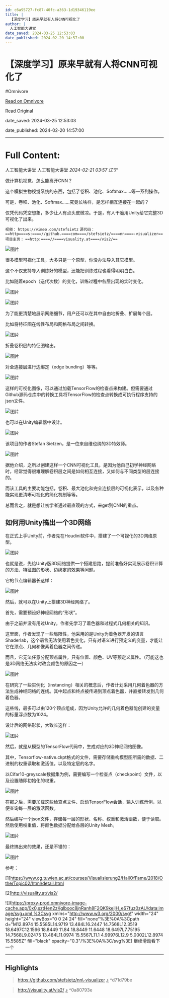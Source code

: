```yaml
---
id: c6a95727-fc87-40fc-a363-1d19346119ee
title: |
  【深度学习】原来早就有人将CNN可视化了
author: |
  人工智能大讲堂
date_saved: 2024-03-25 12:53:03
date_published: 2024-02-20 14:57:00
---
```


# 【深度学习】原来早就有人将CNN可视化了
#Omnivore

[Read on Omnivore](https://omnivore.app/me/https-mp-weixin-qq-com-s-k-tq-bvyb-7-fsy-yop-9-d-03-ew-q-18e768784ab)

[Read Original](https://mp.weixin.qq.com/s/KTqBVYB7Fsy_Yop9D03ewQ)

date_saved: 2024-03-25 12:53:03

date_published: 2024-02-20 14:57:00

--- 

# Full Content: 

 人工智能大讲堂  人工智能大讲堂 _2024-02-21 03:57_ _辽宁_ 

做计算机视觉，怎么能离开CNN？  

这个模拟生物视觉系统的东西，包括了卷积、池化、Softmax……等一系列操作。

可是，卷积、池化、Softmax……究竟长啥样，是怎样相互连接在一起的？

仅凭代码凭空想象，多少让人有点头皮微凉。于是，有人干脆用Unity给它完整3D可视化了出来。

`视频：` `https://vimeo.com/stefsietz` `源代码：` `==http====s:====//github.====com====/stefsietz/====nn====-visualizer==` `项目主页：` `==http:====//====visuality.at====/vis2/==`

![图片](https://proxy-prod.omnivore-image-cache.app/0x0,s0gO1B1wGk1Hu1HHw_3ZOYc7ndNL8hEtEbghYxtSBnaY/https://mmbiz.qpic.cn/mmbiz_gif/5fknb41ib9qGlE67p6qrcZb2WBKcvvnoh33VqyYIA8JGCsgT8R7fHA2FA1DvibGH6VB8mznIykunashiaw9jgkibSw/640?wx_fmt=gif&wxfrom=13&wx_lazy=1&tp=wxpic)

很多模型可视化工具，大多只是一个原型，你没办法导入其它模型。  

这个不仅支持导入训练好的模型，还能把训练过程也看得明明白白。

比如随着epoch（迭代次数）的变化，训练过程中各层出现的实时变化。

![图片](https://proxy-prod.omnivore-image-cache.app/0x0,svYj9hHTcqbGxphfub8iEetiWc6thzm7a8Mygz_x5uA8/https://mmbiz.qpic.cn/mmbiz_gif/5fknb41ib9qGlE67p6qrcZb2WBKcvvnohwiamzZwO36xvEjg0RcJutPWNxUwoicBksiasgaVducMJ5DRs1S2J9ZTPw/640?wx_fmt=gif&wxfrom=13&wx_lazy=1&tp=wxpic)

![图片](https://proxy-prod.omnivore-image-cache.app/0x0,stQklBxhP8CFoCrUavTGhSgFAomE2N_SEK2zp7_2_1RA/https://mmbiz.qpic.cn/mmbiz_gif/5fknb41ib9qGlE67p6qrcZb2WBKcvvnohibf8lU5eZ3TSkTfcstOLQvR2MgQVpebDsmTD6d8ADg84iaY2kGicpdEdA/640?wx_fmt=gif&wxfrom=5&wx_lazy=1&tp=wxpic)

为了能更清楚地展示网络细节，用户还可以在其中自由地折叠、扩展每个层。

比如将特征图在线性布局和网格布局之间转换。

![图片](https://proxy-prod.omnivore-image-cache.app/0x0,sD45yw4SoQUkPNg47mfPKiAS0i0udXOF42rtnZS7PPIU/https://mmbiz.qpic.cn/mmbiz_gif/5fknb41ib9qGlE67p6qrcZb2WBKcvvnohMvQrHG2e0yopIp9ia46W38coqEia3cfzrTtNDVILMbvrkTonmx2npXJg/640?wx_fmt=gif&wxfrom=5&wx_lazy=1&tp=wxpic)

折叠卷积层的特征图输出。

![图片](https://proxy-prod.omnivore-image-cache.app/0x0,sfkUiYbCdBUHBT60N_pI-h-QAwyt4Wg-1zXcv8trahho/https://mmbiz.qpic.cn/mmbiz_gif/5fknb41ib9qGlE67p6qrcZb2WBKcvvnohuxLS0EZHlgoz2JngS9yXt9meeLicFOPMicWekyQhu6jzOPhuAYDJYOrw/640?wx_fmt=gif&wxfrom=5&wx_lazy=1&tp=wxpic)

对全连接层进行边绑定（edge bunding）等等。

![图片](https://proxy-prod.omnivore-image-cache.app/0x0,s85HOoR1NILehm85DiN_5hvgNO2QOhdFSLrKceSz8RwQ/https://mmbiz.qpic.cn/mmbiz_gif/5fknb41ib9qGlE67p6qrcZb2WBKcvvnohwzWW4dymYNiajOicGXdAjLDGQh0VUOaTBGare1avePnCYel63JbAlQOw/640?wx_fmt=gif&wxfrom=5&wx_lazy=1&tp=wxpic)

这样的可视化图像，可以通过加载TensorFlow的检查点来构建。但需要通过Github源码仓库中的转换工具将TensorFlow的检查点转换成可执行程序支持的json文件。

![图片](https://proxy-prod.omnivore-image-cache.app/0x0,su7an5nSeDd-SuKGNxwd_xhUY2X2CcLftCaQWIgwiiwU/https://mmbiz.qpic.cn/sz_mmbiz_png/gWS53OdTR9TZFa4JSibkTlprLtib8v4jPpQ9xiaIWVaX0SfbQ6pFWnA5rODiaogTejQoRBPC2ySr78MB2Iic3xSzryA/640?wx_fmt=png&from=appmsg)

也可以在Unity编辑器中设计。

![图片](https://proxy-prod.omnivore-image-cache.app/0x0,stY6rhDxcrIbm8Pzd81w4ivqj87WapC9h9z5X46sWtWc/https://mmbiz.qpic.cn/sz_mmbiz_png/gWS53OdTR9TZFa4JSibkTlprLtib8v4jPpaFzicyQdME3iaKLFGsebMJQZq9WILa3VsEsNRtcHJmDjhMd2ehQNibmeQ/640?wx_fmt=png&from=appmsg)

该项目的作者Stefan Sietzen，是一位来自维也纳的3D特效师。

![图片](https://proxy-prod.omnivore-image-cache.app/0x0,ssmkND4WOCuj3AkKQ_HWUiOFswGBe3Kl6TpNAwVT3s08/https://mmbiz.qpic.cn/mmbiz_png/5fknb41ib9qGlE67p6qrcZb2WBKcvvnoh3BZavnkAMxw5C4bZVuvZUV2vegdiaQhV6HkW0pqLr3IJagWCez2Qr0g/640?wx_fmt=png&wxfrom=5&wx_lazy=1&wx_co=1&tp=wxpic)  

据他介绍，之所以创建这样一个CNN可视化工具，是因为他自己初学神经网络时，经常觉得很难理解卷积层之间是如何相互连接，又如何与不同类型的层连接的。

而该工具的主要功能包括，卷积、最大池化和完全连接层的可视化表示，以及各种能实现更清晰可视化的简化机制等等。

总而言之，就是想让初学者通过最直观的方式，来get到CNN的重点。

## 如何用Unity搞出一个3D网络

在正式上手Unity前，作者先在Houdini软件中，搭建了一个可视化的3D网络原型。

![图片](https://proxy-prod.omnivore-image-cache.app/0x0,sbGs-aL1LVf1_TZxuK8QsQght9JkBJTVBpamYr8F7ei8/https://mmbiz.qpic.cn/sz_mmbiz_jpg/gWS53OdTR9TZFa4JSibkTlprLtib8v4jPp9ta2xR6lmogvPWgcDJQicFh9ZdsGCUjX2qh83SOTepPd0cdzAbluuUw/640?wx_fmt=jpeg&from=appmsg)

也就是说，先给Unity版3D网络提供一个搭建思路，提前准备好实现展示卷积计算的方法、特征图的形状、边绑定的效果等问题。  

它的节点编辑器长这样：

![图片](https://proxy-prod.omnivore-image-cache.app/0x0,s7RLvHLc1c9EwLkjAXcafGgTjFsUMoICxoUZ6CWHU1tc/https://mmbiz.qpic.cn/sz_mmbiz_jpg/gWS53OdTR9TZFa4JSibkTlprLtib8v4jPpeGVK1h2ibnPZIIPH10xQdo9KzXGlG3xiaibCcgFncsM8Sburg162kA1gw/640?wx_fmt=jpeg&from=appmsg)

然后，就可以在Unity上搭建3D神经网络了。

首先，需要预设好神经网络的“形状”。

由于之前并没有用过Unity，作者先学习了着色器和过程式几何相关的知识。

这里面，作者发现了一些局限性，他采用的是Unity为着色器开发的语言Shaderlab，这个语言无法使用着色变化，只有对语义进行预定义的变量，才能让它在顶点、几何和像素着色器之间传递。

而且，它无法任意分配顶点属性，只有位置、颜色、UV等预定义属性。（可能这也是3D网络无法实时改变颜色的原因之一）

![图片](https://proxy-prod.omnivore-image-cache.app/0x0,sjBk70FLa-8GF_neUBJ3pWJzH_abkPVOqslM4HUYiZiI/https://mmbiz.qpic.cn/sz_mmbiz_png/gWS53OdTR9TZFa4JSibkTlprLtib8v4jPpy3JHLeibme5dhiafvMJWKHtybXbM5RxxpCBoEeiavy3v61WUoNibLORlTg/640?wx_fmt=png&from=appmsg)

在研究了一些实例化（instancing）相关的概念后，作者计划采用几何着色器的方法生成神经网络的连线。其中起点和终点被传递到顶点着色器，并直接转发到几何着色器。

这些线，最多可以由120个顶点组成，因为Unity允许的几何着色器能创建的变量的标量浮点数为1024。

设计后的网络形状，大致长这样：

![图片](https://proxy-prod.omnivore-image-cache.app/0x0,sqCOT_Z4o12BOdriNTiSKmlIA9jupIJlxVaMkNLORwSE/https://mmbiz.qpic.cn/sz_mmbiz_jpg/gWS53OdTR9TZFa4JSibkTlprLtib8v4jPpdClHrwKF5gNI0axtyZvZzS3INm7cibiaGHkAcKAzaqgb46r8J3f3D2bA/640?wx_fmt=jpeg&from=appmsg)

然后，就是从模型的TensorFlow代码中，生成对应的3D神经网络图像。

其中，Tensorflow-native.ckpt格式的文件，需要存储重构模型图所需的数据、二进制的权重读取和激活值，以及特定层的名字。

以Cifar10-greyscale数据集为例，需要编写一个检查点（checkpoint）文件，以及设置随即初始化的权重。

![图片](https://proxy-prod.omnivore-image-cache.app/0x0,szZFqJgRxxX7CjjWxtHSfyTyeBrIvE0fxFuulMWO-ao4/https://mmbiz.qpic.cn/sz_mmbiz_png/gWS53OdTR9TZFa4JSibkTlprLtib8v4jPpL1iaXhTWFMicMARoKSwwFib3lNg3OG0ptyN42d4ymbG5OmAxQQLaeFLvA/640?wx_fmt=png&from=appmsg)

在那之后，需要加载这些检查点文件、启动TensorFlow会话，输入训练示例，以便查询每一层的激活函数。

然后编写一个json文件，存储每一层的形状、名称、权重和激活函数，便于读取。然后使用权重值，将颜色数据分配给各层的Unity Mesh。

![图片](https://proxy-prod.omnivore-image-cache.app/0x0,sGkJ6GuVwYrVhbim0Mhv164GzB92jbnhlUOm2VH_7YjE/https://mmbiz.qpic.cn/sz_mmbiz_png/gWS53OdTR9TZFa4JSibkTlprLtib8v4jPpsVslumvBwEjxibdhCqw3MYnt2atRAQyydicibHdfDtaQJs23znjkAuicdQ/640?wx_fmt=png&from=appmsg)

最终搞出来的效果，还是不错的：

![图片](https://proxy-prod.omnivore-image-cache.app/0x0,s0YXUmNMXWl8dqT1SjOysTS69RyUZ8o5VDiT3vqBu05s/https://mmbiz.qpic.cn/mmbiz_gif/5fknb41ib9qGlE67p6qrcZb2WBKcvvnoh689RWWJicBFL5IEQg19XyhxjqoTJ6WtVNzwRRvjqAcA8569xqFSYRhQ/640?wx_fmt=gif&wxfrom=5&wx_lazy=1&tp=wxpic)

参考：

\[1\]https://www.cg.tuwien.ac.at/courses/Visualisierung2/HallOfFame/2018/OtherTopic02/html/detail.html

\[2\]http://visuality.at/vis2/

![](https://proxy-prod.omnivore-image-cache.app/0x0,sztHen2zKglbooc8jnRanh8F2QK9kejIH_eS7fuz0zAU/data:image/svg+xml,%3Csvg xmlns=\"http://www.w3.org/2000/svg\" width=\"24\" height=\"24\" viewBox=\"0 0 24 24\" fill=\"none\"%3E%0A%3Cpath d=\"M12.8974 15.5585L14.9719 13.484L16.2447 14.7568L12.3519 18.6497C12.1566 18.8449 11.84 18.8449 11.6448 18.6497L7.75195 14.7568L9.02475 13.484L11.0974 15.5567L11.1 4.99976L12.9 5.0002L12.8974 15.5585Z\" fill=\"black\" opacity=\"0.3\"/%3E%0A%3C/svg%3E) 继续滑动看下一个 

---

## Highlights

> https://github.com/stefsietz/nn\-visualizer [⤴️](https://omnivore.app/me/https-mp-weixin-qq-com-s-k-tq-bvyb-7-fsy-yop-9-d-03-ew-q-18e768784ab#d71d79be-cf2b-4b7f-9b0e-6476cfb9f5c7)  ^d71d79be

> http://visuality.at/vis2/ [⤴️](https://omnivore.app/me/https-mp-weixin-qq-com-s-k-tq-bvyb-7-fsy-yop-9-d-03-ew-q-18e768784ab#0a80793e-ebd5-4940-9938-68762fa214e8)  ^0a80793e

